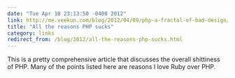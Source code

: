 ```yaml
---
date: "Tue Apr 10 23:13:50 -0400 2012"
link: http://me.veekun.com/blog/2012/04/09/php-a-fractal-of-bad-design/
title: "All the reasons PHP sucks"
category: links
redirect_from: /blog/2012/all-the-reasons-php-sucks.html
---
```


This is a pretty comprehensive article that discusses the overall shittiness
of PHP. Many of the points listed here are reasons I love Ruby over PHP.
